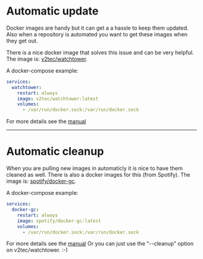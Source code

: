 # Automatic update

Docker images are handy but it can get a a hassle to keep them updated. Also when a repository is automated you want to get these images when they get out.

There is a nice docker image that solves this issue and can be very helpful. The image is: [v2tec/watchtower](https://hub.docker.com/r/v2tec/watchtower/).

A docker-compose example:
```yaml
services:
  watchtower:
    restart: always
    image: v2tec/watchtower:latest
    volumes:
      - /var/run/docker.sock:/var/run/docker.sock
```

For more details see the [manual](https://github.com/v2tec/watchtower/blob/master/README.md)


***


# Automatic cleanup

When you are pulling new images in automaticly it is nice to have them cleaned as well. There is also a docker images for this (from Spotify). The image is: [spotify/docker-gc](https://hub.docker.com/r/spotify/docker-gc/).

A docker-compose example:
```yaml
services:
  docker-gc:
    restart: always
    image: spotify/docker-gc:latest
    volumes:
      - /var/run/docker.sock:/var/run/docker.sock
```

For more details see the [manual](https://github.com/spotify/docker-gc/blob/master/README.md)
Or you can just use the "--cleanup" option on v2tec/watchtower. :-)